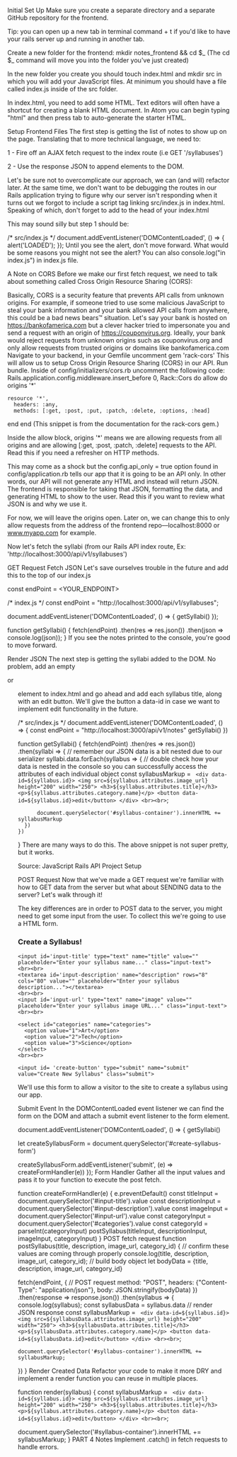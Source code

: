 Initial Set Up
Make sure you create a separate directory and a separate GitHub repository for the frontend.

Tip: you can open up a new tab in terminal command + t if you'd like to have your rails server up and running in another tab.

Create a new folder for the frontend: mkdir notes_frontend && cd $_ (The cd $_ command will move you into the folder you've just created)

In the new folder you create you should touch index.html and mkdir src in which you will add your JavaScript files. At minimum you should have a file called index.js inside of the src folder.

In index.html, you need to add some HTML. Text editors will often have a shortcut for creating a blank HTML document. In Atom you can begin typing "html" and then press tab to auto-generate the starter HTML.

Setup Frontend Files
The first step is getting the list of notes to show up on the page. Translating that to more technical language, we need to:

1 - Fire off an AJAX fetch request to the index route (i.e GET '/syllabuses')

2 - Use the response JSON to append elements to the DOM.

Let's be sure not to overcomplicate our approach, we can (and will) refactor later. At the same time, we don't want to be debugging the routes in our Rails application trying to figure why our server isn't responding when it turns out we forgot to include a script tag linking src/index.js in index.html. Speaking of which, don't forget to add <script src="src/index.js" charset="utf-8"></script> to the head of your index.html

This may sound silly but step 1 should be:

/* src/index.js */
document.addEventListener('DOMContentLoaded', () => {
  alert('LOADED');
});
Until you see the alert, don't move forward. What would be some reasons you might not see the alert? You can also console.log("in index.js") in index.js file.

A Note on CORS
Before we make our first fetch request, we need to talk about something called Cross Origin Resource Sharing (CORS):

Basically, CORS is a security feature that prevents API calls from unknown origins. For example, if someone tried to use some malicious JavaScript to steal your bank information and your bank allowed API calls from anywhere, this could be a bad news bears™️ situation.
Let's say your bank is hosted on https://bankofamerica.com but a clever hacker tried to impersonate you and send a request with an origin of https://couponvirus.org. Ideally, your bank would reject requests from unknown origins such as couponvirus.org and only allow requests from trusted origins or domains like bankofamerica.com
Navigate to your backend, in your Gemfile uncomment gem 'rack-cors' This will allow us to setup Cross Origin Resource Sharing (CORS) in our API.
Run bundle.
Inside of config/initializers/cors.rb uncomment the following code:
Rails.application.config.middleware.insert_before 0, Rack::Cors do
  allow do
    origins '*'

    resource '*',
      headers: :any,
      methods: [:get, :post, :put, :patch, :delete, :options, :head]
  end
end
(This snippet is from the documentation for the rack-cors gem.)

Inside the allow block, origins '*' means we are allowing requests from all origins and are allowing [:get, :post, :patch, :delete] requests to the API. Read this if you need a refresher on HTTP methods.

This may come as a shock but the config.api_only = true option found in config/application.rb tells our app that it is going to be an API only. In other words, our API will not generate any HTML and instead will return JSON. The frontend is responsible for taking that JSON, formatting the data, and generating HTML to show to the user. Read this if you want to review what JSON is and why we use it.

For now, we will leave the origins open. Later on, we can change this to only allow requests from the address of the frontend repo––localhost:8000 or www.myapp.com for example.

Now let's fetch the syllabi (from our Rails API index route, Ex: 'http://localhost:3000/api/v1/syllabuses')

GET Request
Fetch JSON
Let's save ourselves trouble in the future and add this to the top of our index.js

const endPoint = <YOUR_ENDPOINT>

/* index.js */
const endPoint = "http://localhost:3000/api/v1/syllabuses";

document.addEventListener('DOMContentLoaded', () => {
  getSyllabi()
});

function getSyllabi() {
  fetch(endPoint)
    .then(res => res.json())
    .then(json => console.log(json));
}
If you see the notes printed to the console, you're good to move forward.

Render JSON
The next step is getting the syllabi added to the DOM. No problem, add an empty <div> or <ul> element to index.html and go ahead and add each syllabus title, along with an edit button. We'll give the button a data-id in case we want to implement edit functionality in the future.

/* src/index.js */
document.addEventListener('DOMContentLoaded', () => {
  const endPoint = "http://localhost:3000/api/v1/notes"
  getSyllabi()
})


function getSyllabi() {
  fetch(endPoint)
    .then(res => res.json())
    .then(syllabi => {
      // remember our JSON data is a bit nested due to our serializer
      syllabi.data.forEach(syllabus => {
        // double check how your data is nested in the console so you can successfully access the attributes of each individual object
        const syllabusMarkup = `
          <div data-id=${syllabus.id}>
            <img src=${syllabus.attributes.image_url} height="200" width="250">
            <h3>${syllabus.attributes.title}</h3>
            <p>${syllabus.attributes.category.name}</p>
            <button data-id=${syllabus.id}>edit</button>
          </div>
          <br><br>`;

          document.querySelector('#syllabus-container').innerHTML += syllabusMarkup
      })
    })
}
There are many ways to do this. The above snippet is not super pretty, but it works.

Source: JavaScript Rails API Project Setup

POST Request
Now that we've made a GET request we're familiar with how to GET data from the server but what about SENDING data to the server? Let's walk through it!

The key differences are in order to POST data to the server, you might need to get some input from the user. To collect this we're going to use a HTML form.

<div class="form-container">

  <form id="create-syllabus-form" style="">
    <h3>Create a Syllabus!</h3>

    <input id='input-title' type="text" name="title" value="" placeholder="Enter your syllabus name..." class="input-text">
    <br><br>
    <textarea id='input-description' name="description" rows="8" cols="80" value="" placeholder="Enter your syllabus description..."></textarea>
    <br><br>
    <input id='input-url' type="text" name="image" value="" placeholder="Enter your syllabus image URL..." class="input-text">
    <br><br>

    <select id="categories" name="categories">
      <option value="1">Art</option>
      <option value="2">Tech</option>
      <option value="3">Science</option>
    </select>
    <br><br>

    <input id= 'create-button' type="submit" name="submit" value="Create New Syllabus" class="submit">
  </form>

</div>
We'll use this form to allow a visitor to the site to create a syllabus using our app.

Submit Event
In the DOMContentLoaded event listener we can find the form on the DOM and attach a submit event listener to the form element.

document.addEventListener('DOMContentLoaded', () => {
  getSyllabi()

  let createSyllabusForm = document.querySelector('#create-syllabus-form')

  createSyllabusForm.addEventListener('submit', (e) => createFormHandler(e))
});
Form Handler
Gather all the input values and pass it to your function to execute the post fetch.

function createFormHandler(e) {
  e.preventDefault()
  const titleInput = document.querySelector('#input-title').value
  const descriptionInput = document.querySelector('#input-description').value
  const imageInput = document.querySelector('#input-url').value
  const categoryInput = document.querySelector('#categories').value
  const categoryId = parseInt(categoryInput)
  postSyllabus(titleInput, descriptionInput, imageInput, categoryInput)
}
POST fetch request
function postSyllabus(title, description, image_url, category_id) {
  // confirm these values are coming through properly
  console.log(title, description, image_url, category_id);
  // build body object
  let bodyData = {title, description, image_url, category_id}

  fetch(endPoint, {
    // POST request
    method: "POST",
    headers: {"Content-Type": "application/json"},
    body: JSON.stringify(bodyData)
  })
  .then(response => response.json())
  .then(syllabus => {
    console.log(syllabus);
    const syllabusData = syllabus.data
    // render JSON response
    const syllabusMarkup = `
    <div data-id=${syllabus.id}>
      <img src=${syllabusData.attributes.image_url} height="200" width="250">
      <h3>${syllabusData.attributes.title}</h3>
      <p>${syllabusData.attributes.category.name}</p>
      <button data-id=${syllabusData.id}>edit</button>
    </div>
    <br><br>`;

    document.querySelector('#syllabus-container').innerHTML += syllabusMarkup;
  })
}
Render Created Data
Refactor your code to make it more DRY and implement a render function you can reuse in multiple places.

function render(syllabus) {
  const syllabusMarkup = `
          <div data-id=${syllabus.id}>
            <img src=${syllabus.attributes.image_url} height="200" width="250">
            <h3>${syllabus.attributes.title}</h3>
            <p>${syllabus.attributes.category.name}</p>
            <button data-id=${syllabus.id}>edit</button>
          </div>
          <br><br>`;

  document.querySelector('#syllabus-container').innerHTML += syllabusMarkup;
}
PART 4 Notes
Implement .catch() in fetch requests to handle errors.